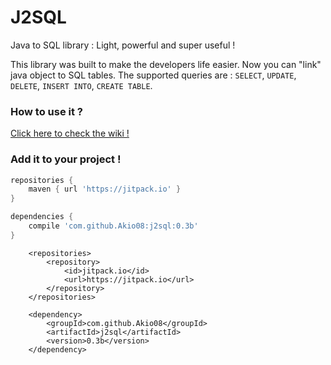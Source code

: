 # J2SQL

Java to SQL library : Light, powerful and super useful !

This library was built to make the developers life easier. Now you can "link" java object to SQL tables.
The supported queries are : `SELECT`, `UPDATE`, `DELETE`, `INSERT INTO`, `CREATE TABLE`.

### How to use it ?

[Click here to check the wiki !](https://github.com/Akio08/j2sql/wiki)

### Add it to your project !

```gradle
repositories {
    maven { url 'https://jitpack.io' }
}

dependencies {
    compile 'com.github.Akio08:j2sql:0.3b'
}
```

```maven
	<repositories>
		<repository>
		    <id>jitpack.io</id>
		    <url>https://jitpack.io</url>
		</repository>
	</repositories>
  
  	<dependency>
	    <groupId>com.github.Akio08</groupId>
	    <artifactId>j2sql</artifactId>
	    <version>0.3b</version>
	</dependency>
```

